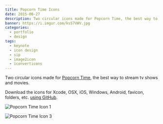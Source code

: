 ```yaml
---
title: Popcorn Time Icons
date: 2015-06-27
description: Two circular icons made for Popcorn Time, the best way to stream tv shows and movies.
banner: https://i.imgur.com/ksS7VWV.jpg
categories:
  - portfolio
  - design
tags:
  - keynote
  - icon design
  - sip
  - image2icon
  - iconverticons
---
```


Two circular icons made for [Popcorn Time](//popcorntime.io/), the best way to stream tv shows and movies.

Download the icons for Xcode, OSX, iOS, Windows, Android, favicon, folders, etc. [using GitHub](//github.com/fvcproductions/old-icon-designs/tree/master/popcorn-time).

![Popcorn Time Icon 1](https://i.imgur.com/cGJZkN5.png)

![Popcorn Time Icon 3](https://i.imgur.com/y7xkdsZ.png)
